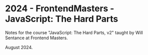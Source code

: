 # 2024 - FrontendMasters - JavaScript: The Hard Parts

Notes for the course "JavaScript: The Hard Parts, v2" taught by Will Sentance at Frontend Masters.

August 2024.
